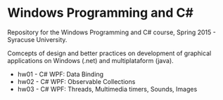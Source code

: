# Windows Programming and C#
Repository for the Windows Programming and C# course, Spring 2015 - Syracuse University. 

Comcepts of design and better practices on development of graphical applications on Windows (.net) and multiplataform (java).

- hw01 - C# WPF: Data Binding
- hw02 - C# WPF: Observable Collections
- hw03 - C# WPF: Threads, Multimedia timers, Sounds, Images

